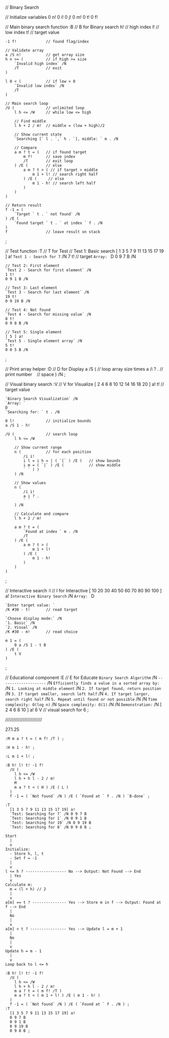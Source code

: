 // Binary Search

// Initialize variables
0 n! 0 i! 0 j! 0 m! 0 t! 0 f!

// Main binary search function
:B                      // B for Binary search
    h!                 // high index
    l!                 // low index
    t!                 // target value
    
    -1 f!             // found flag/index
    
    // Validate array
    a /S n!           // get array size
    h n >= (          // if high >= size
        `Invalid high index` /N
        /T            // exit
    )
    
    l 0 < (           // if low < 0
        `Invalid low index` /N
        /T
    )
    
    // Main search loop
    /U (              // unlimited loop
        l h <= /W     // while low <= high
        
        // Find middle
        l h + 2 / m!  // middle = (low + high)/2
        
        // Show current state
        `Searching [` l . `,` h . `], middle: ` m . /N
        
        // Compare
        a m ? t = (   // if found target
            m f!      // save index
            /T        // exit loop
        ) /E (        // else
            a m ? t > ( // if target > middle
                m 1 + l! // search right half
            ) /E (     // else
                m 1 - h! // search left half
            )
        )
    )
    
    // Return result
    f -1 = (
        `Target ` t . ` not found` /N
    ) /E (
        `Found target ` t . ` at index ` f . /N
    )
    f                 // leave result on stack
;

// Test function
:T                      // T for Test
    // Test 1: Basic search
    [ 1 3 5 7 9 11 13 15 17 19 ] a!
    `Test 1 - Search for 7` /N
    7 t!              // target
    `Array: ` D
    0 9 7 B /N
    
    // Test 2: First element
    `Test 2 - Search for first element` /N
    1 t!
    0 9 1 B /N
    
    // Test 3: Last element
    `Test 3 - Search for last element` /N
    19 t!
    0 9 19 B /N
    
    // Test 4: Not found
    `Test 4 - Search for missing value` /N
    8 t!
    0 9 8 B /N
    
    // Test 5: Single element
    [ 5 ] a!
    `Test 5 - Single element array` /N
    5 t!
    0 0 5 B /N
;

// Print array helper
:D                      // D for Display
    a /S (             // loop array size times
        a /i ? .       // print number
        ` `           // space
    ) /N
;

// Visual binary search
:V                      // V for Visualize
    [ 2 4 6 8 10 12 14 16 18 20 ] a!
    t!                 // target value
    
    `Binary Search Visualization` /N
    `Array: `
    D
    `Searching for: ` t . /N
    
    0 l!              // initialize bounds
    a /S 1 - h!
    
    /U (              // search loop
        l h <= /W
        
        // Show current range
        n (           // for each position
            /i i!
            i l = i h = | ( `[` ) /E (   // show bounds
            i m = ( `|` ) /E (           // show middle
            ` ` ) )
        ) /N
        
        // Show values
        n (
            /i i!
            a i ? .
            ` `
        ) /N
        
        // Calculate and compare
        l h + 2 / m!
        
        a m ? t = (
            `Found at index ` m . /N
            /T
        ) /E (
            a m ? t > (
                m 1 + l!
            ) /E (
                m 1 - h!
            )
        )
    )
;

// Interactive search
:I                      // I for Interactive
    [ 10 20 30 40 50 60 70 80 90 100 ] a!
    `Interactive Binary Search` /N
    `Array: `
    D
    
    `Enter target value: `
    /K #30 - t!       // read target
    
    `Choose display mode:` /N
    `1. Basic` /N
    `2. Visual` /N
    /K #30 - m!       // read choice
    
    m 1 = (
        0 a /S 1 - t B
    ) /E (
        t V
    )
;

// Educational component
:E                      // E for Educate
    `Binary Search Algorithm` /N
    `--------------------` /N
    `Efficiently finds a value in a sorted array by:` /N
    `1. Looking at middle element` /N
    `2. If target found, return position` /N
    `3. If target smaller, search left half` /N
    `4. If target larger, search right half` /N
    `5. Repeat until found or not possible` /N
    /N
    `Time complexity: O(log n)` /N
    `Space complexity: O(1)` /N
    /N
    `Demonstration:` /N
    [ 2 4 6 8 10 ] a!
    6 V              // visual search for 6
;


///////////////////////

27.1.25

```
:M m a ? t = ( m f! /T ) ;

:H m 1 - h! ;

:L m 1 + l! ;

:B h! l! t! -1 f! 
  /U (
    l h <= /W
    l h + h l - 2 / m!   
    M
    m a ? t < ( H ) /E ( L )
  )
  f -1 = ( `Not found` /N ) /E ( `Found at ` f . /N ) `B-done` ;

:T 
  [1 3 5 7 9 11 13 15 17 19] a!
  `Test: Searching for 7` /N 0 9 7 B
  `Test: Searching for 1` /N 0 9 1 B
  `Test: Searching for 19` /N 0 9 19 B
  `Test: Searching for 8` /N 0 9 8 B ;
```

```
Start
  |
  v
Initialize:
  - Store h, l, t
  - Set f = -1
  |
  v
l <= h ? ------------------ No --> Output: Not Found --> End
  | Yes
  v
Calculate m:
  m = (l + h) // 2
  |
  v
a[m] == t ? --------------- Yes --> Store m in f --> Output: Found at f --> End
  |
  No
  |
  v
a[m] < t ? ---------------- Yes --> Update l = m + 1
  |
  No
  |
  v
Update h = m - 1
  |
  v
Loop back to l <= h
```

```
:B h! l! t! -1 f! 
  /U (
    l h <= /W
    l h + h l - 2 / m!
    m a ? t = ( m f! /T )
    m a ? t < ( m 1 + l! ) /E ( m 1 - h! )
  )
  f -1 = ( `Not found` /N ) /E ( `Found at ` f . /N ) ;
:T 
  [1 3 5 7 9 11 13 15 17 19] a!
  0 9 7 B
  0 9 1 B
  0 9 19 B
  0 9 8 B ;
```



